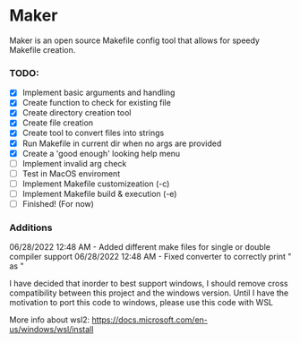 # Maker

Maker is an open source Makefile config tool that allows for speedy Makefile creation.

### TODO:
- [X] Implement basic arguments and handling
- [X] Create function to check for existing file
- [X] Create directory creation tool
- [X] Create file creation
- [X] Create tool to convert files into strings
- [X] Run Makefile in current dir when no args are provided
- [X] Create a 'good enough' looking help menu
- [ ] Implement invalid arg check
- [ ] Test in MacOS enviroment
- [ ] Implement Makefile customizeation (-c)
- [ ] Implement Makefile build & execution (-e)
- [ ] Finished! (For now)

### Additions
06/28/2022 12:48 AM - Added different make files for single or double compiler support
06/28/2022 12:48 AM - Fixed converter to correctly print " as \"

I have decided that inorder to best support windows, I should remove cross compatibility between this project and the windows version. Until I have the motivation to port this code to windows, please use this code with WSL

More info about wsl2: https://docs.microsoft.com/en-us/windows/wsl/install

